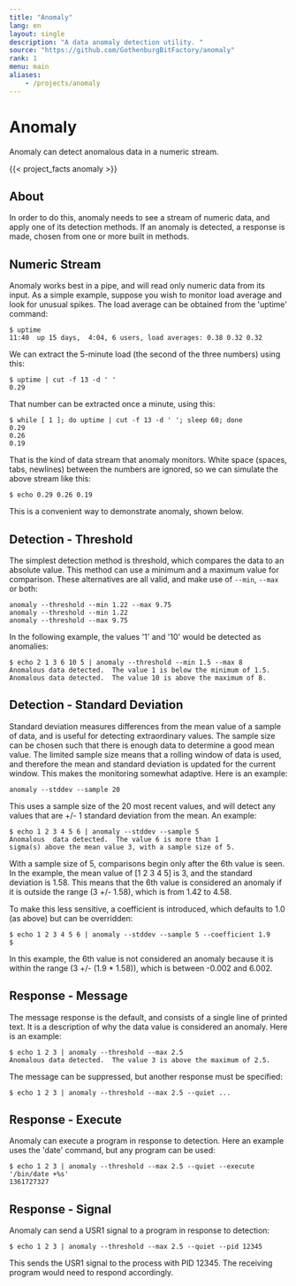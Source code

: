 ```yaml
---
title: "Anomaly"
lang: en
layout: single
description: "A data anomaly detection utility. "
source: "https://github.com/GothenburgBitFactory/anomaly"
rank: 1
menu: main
aliases:
    - /projects/anomaly
---
```

# Anomaly

Anomaly can detect anomalous data in a numeric stream.

{{< project_facts anomaly >}}

## About

In order to do this, anomaly needs to see a stream of numeric data, and apply one of its detection methods.
If an anomaly is detected, a response is made, chosen from one or more built in methods.

## Numeric Stream

Anomaly works best in a pipe, and will read only numeric data from its input.
As a simple example, suppose you wish to monitor load average and look for unusual spikes.
The load average can be obtained from the 'uptime' command:

```
$ uptime
11:40  up 15 days,  4:04, 6 users, load averages: 0.38 0.32 0.32
```

We can extract the 5-minute load (the second of the three numbers) using this:

```
$ uptime | cut -f 13 -d ' '
0.29
```

That number can be extracted once a minute, using this:

```
$ while [ 1 ]; do uptime | cut -f 13 -d ' '; sleep 60; done
0.29
0.26
0.19
```

That is the kind of data stream that anomaly monitors.
White space (spaces, tabs, newlines) between the numbers are ignored, so we can simulate the above stream like this:

```
$ echo 0.29 0.26 0.19
```

This is a convenient way to demonstrate anomaly, shown below.

## Detection - Threshold

The simplest detection method is threshold, which compares the data to an absolute value.
This method can use a minimum and a maximum value for comparison.
These alternatives are all valid, and make use of `--min`, `--max` or both:

```
anomaly --threshold --min 1.22 --max 9.75
anomaly --threshold --min 1.22
anomaly --threshold --max 9.75
```

In the following example, the values '1' and '10' would be detected as anomalies:

```
$ echo 2 1 3 6 10 5 | anomaly --threshold --min 1.5 --max 8
Anomalous data detected.  The value 1 is below the minimum of 1.5.
Anomalous data detected.  The value 10 is above the maximum of 8.
```

## Detection - Standard Deviation

Standard deviation measures differences from the mean value of a sample of data, and is useful for detecting extraordinary values.
The sample size can be chosen such that there is enough data to determine a good mean value.
The limited sample size means that a rolling window of data is used, and therefore the mean and standard deviation is updated for the current window.
This makes the monitoring somewhat adaptive.
Here is an example:

```
anomaly --stddev --sample 20
```

This uses a sample size of the 20 most recent values, and will detect any values that are +/- 1 standard deviation from the mean.
An example:

```
$ echo 1 2 3 4 5 6 | anomaly --stddev --sample 5
Anomalous  data detected.  The value 6 is more than 1
sigma(s) above the mean value 3, with a sample size of 5. 
```

With a sample size of 5, comparisons begin only after the 6th value is seen.
In the example, the mean value of \[1 2 3 4 5\] is 3, and the standard deviation is 1.58.
This means that the 6th value is considered an anomaly if it is outside the range (3 +/- 1.58), which is from 1.42 to 4.58.

To make this less sensitive, a coefficient is introduced, which defaults to 1.0 (as above) but can be overridden:

```
$ echo 1 2 3 4 5 6 | anomaly --stddev --sample 5 --coefficient 1.9
$
```

In this example, the 6th value is not considered an anomaly because it is within the range (3 +/- (1.9 * 1.58)), which is between -0.002 and 6.002.

## Response - Message

The message response is the default, and consists of a single line of printed text.
It is a description of why the data value is considered an anomaly.
Here is an example:

```
$ echo 1 2 3 | anomaly --threshold --max 2.5
Anomalous data detected.  The value 3 is above the maximum of 2.5. 
```

The message can be suppressed, but another response must be specified:

```
$ echo 1 2 3 | anomaly --threshold --max 2.5 --quiet ... 
```

## Response - Execute

Anomaly can execute a program in response to detection.
Here an example uses the 'date' command, but any program can be used:

```
$ echo 1 2 3 | anomaly --threshold --max 2.5 --quiet --execute '/bin/date +%s'
1361727327
```

## Response - Signal

Anomaly can send a USR1 signal to a program in response to detection:

```
$ echo 1 2 3 | anomaly --threshold --max 2.5 --quiet --pid 12345
```

This sends the USR1 signal to the process with PID 12345.
The receiving program would need to respond accordingly.
